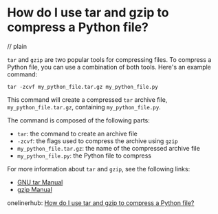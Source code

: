 # How do I use tar and gzip to compress a Python file?
// plain

`tar` and `gzip` are two popular tools for compressing files. To compress a Python file, you can use a combination of both tools. Here's an example command:

```
tar -zcvf my_python_file.tar.gz my_python_file.py
```

This command will create a compressed `tar` archive file, `my_python_file.tar.gz`, containing `my_python_file.py`.

The command is composed of the following parts:

* `tar`: the command to create an archive file
* `-zcvf`: the flags used to compress the archive using `gzip`
* `my_python_file.tar.gz`: the name of the compressed archive file
* `my_python_file.py`: the Python file to compress

For more information about `tar` and `gzip`, see the following links:

* [GNU tar Manual](https://www.gnu.org/software/tar/manual/tar.html)
* [gzip Manual](https://www.gnu.org/software/gzip/manual/gzip.html)

onelinerhub: [How do I use tar and gzip to compress a Python file?](https://onelinerhub.com/cli-tar/how-do-i-use-tar-and-gzip-to-compress-a-python-file)